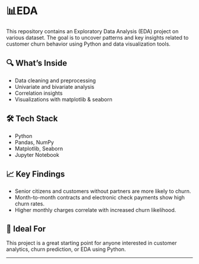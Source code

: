 
# 📊EDA

This repository contains an Exploratory Data Analysis (EDA) project on various dataset. The goal is to uncover patterns and key insights related to customer churn behavior using Python and data visualization tools.

## 🔍 What’s Inside
- Data cleaning and preprocessing
- Univariate and bivariate analysis
- Correlation insights
- Visualizations with matplotlib & seaborn

## 🛠️ Tech Stack
- Python
- Pandas, NumPy
- Matplotlib, Seaborn
- Jupyter Notebook

## 📈 Key Findings
- Senior citizens and customers without partners are more likely to churn.
- Month-to-month contracts and electronic check payments show high churn rates.
- Higher monthly charges correlate with increased churn likelihood.

## 🧠 Ideal For
This project is a great starting point for anyone interested in customer analytics, churn prediction, or EDA using Python.

---


